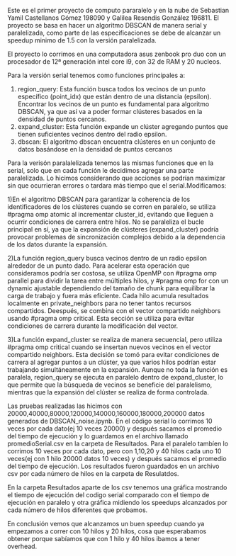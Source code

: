 Este es el primer proyecto de computo pararalelo y en la nube de Sebastian Yamil Castellanos Gómez 198090 y Galilea Resendis González 196811. El proyecto se basa en hacer un algoritmo DBSCAN de manera serial y paralelizada, como parte de las especificaciones se debe de alcanzar un speedup minimo de 1.5 con la versión paralelizada. 

El proyecto lo corrimos en una computadora asus zenbook pro duo con un procesador de 12ª generación intel core i9, con 32 de RAM y 20 nucleos. 

Para la versión serial tenemos como funciones principales a: 
1) region_query: Esta función busca todos los vecinos de un punto específico (point_idx) que están dentro de una distancia (epsilon). Encontrar los vecinos de un punto es fundamental para algoritmo DBSCAN, ya que así va a poder formar clústeres basados en la densidad de puntos cercanos.
2) expand_cluster: Esta función expande un clúster agregando puntos que tienen suficientes vecinos dentro del radio epsilon.
3) dbscan: El algoritmo dbscan encuentra clústeres en un conjunto de datos basándose en la densidad de puntos cercanos

Para la verisón paralalelizada tenemos las mismas funciones que en la serial, solo que en cada función le decidimos agregar una parte paralelizada. Lo hicimos considerando que acciones se podrían maximizar sin que ocurrieran errores o tardara más tiempo que el serial.Modificamos: 

1)En el algoritmo DBSCAN para garantizar la coherencia de los identificadores de los clústeres cuando se corren en paralelo, se utiliza #pragma omp atomic al incrementar cluster_id, evitando que lleguen a ocurrir condiciones de carrera entre hilos. No se paraleliza el bucle principal en sí, ya que la expansión de clústeres (expand_cluster) podría provocar problemas de sincronización complejos debido a la dependencia de los datos durante la expansión.

2)La función region_query busca vecinos dentro de un radio epsilon alrededor de un punto dado. Para acelerar esta operación que consideramos podría ser costosa, se utiliza OpenMP con #pragma omp parallel para dividir la tarea entre múltiples hilos, y #pragma omp for con un dynamic ajustable dependiendo del tamaño de chunk para equilibrar la carga de trabajo y fuera más eficiente. Cada hilo acumula resultados localmente en private_neighbors para no tener tantos recursos compartidos. Deespués, se combina con el vector compartido neighbors usando #pragma omp critical. Esta sección se utiliza para evitar condiciones de carrera durante la modificación del vector.

3)La función expand_cluster se realiza de manera secuencial, pero utiliza #pragma omp critical cuando se insertan nuevos vecinos en el vector compartido neighbors. Esta decisión se tomó para evitar condiciones de carrera al agregar puntos a un clúster, ya que varios hilos podrían estar trabajando simultáneamente en la expansión. Aunque no toda la función es paralela, region_query se ejecuta en paralelo dentro de expand_cluster, lo que permite que la búsqueda de vecinos se beneficie del paralelismo, mientras que la expansión del clúster se realiza de forma controlada.

Las pruebas realizadas las hicimos con 20000,40000,80000,120000,140000,160000,180000,200000 datos generados de DBSCAN_noise.ipynb. En el código serial lo corrimos 10 veces por cada dato(ej 10 veces 20000) y después sacamos el promedio del tiempo de ejecución y lo guardamos en el archivo llamado promedioSerial.csv en la carpeta de Resultados. Para el paralelo tambíen lo corrimos 10 veces por cada dato, pero con 1,10,20 y 40 hilos cada uno 10 veces(ej con 1 hilo 20000 datos 10 veces) y después sacamos el promedio del tiempo de ejecución. Los resultados fueron guardados en un archivo csv por cada número de hilos en la carpeta de Resulatdos. 

En la carpeta Resultados aparte de los csv tenemos una gráfica mostrando el tiempo de ejecución del codigo serial comparado con el tiempo de ejecución en paralelo y otra gráfica midiendo los speedups alcanzados por cada número de hilos diferentes que probamos. 

En conclusión vemos que alcanzamos un buen speedup cuando ya empezamos a correr con 10 hilos y 20 hilos, cosa que esperabamos obtener porque sabíamos que con 1 hilo y 40 hilos ibamos a tener overhead. 


